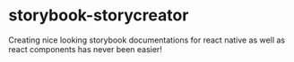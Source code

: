# storybook-storycreator
Creating nice looking storybook documentations for react native as well as react components has never been easier!

